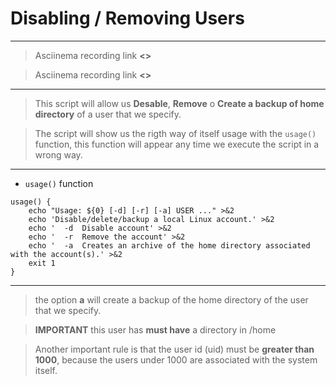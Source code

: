 # Disabling / Removing Users 
---
> Asciinema recording link **<>**

> Asciinema recording link **<>**
---
> This script will allow us **Desable**, **Remove** o **Create a backup of home directory** of a user that we specify. 

> The script will show us the rigth way of itself usage with the `usage()` function, this function will appear any time we execute the script in a wrong way.

---
* `usage()` function 
~~~
usage() {
    echo "Usage: ${0} [-d] [-r] [-a] USER ..." >&2
    echo 'Disable/delete/backup a local Linux account.' >&2
    echo '  -d  Disable account' >&2
    echo '  -r  Remove the account' >&2
    echo '  -a  Creates an archive of the home directory associated with the account(s).' >&2
    exit 1
}
~~~

---

> the option **a** will create a backup of the home directory of the user that we specify.

> **IMPORTANT** this user has **must have** a directory in /home

> Another important rule is that the user id (uid) must be **greater than 1000**, because the users under 1000 are associated with the system itself.
